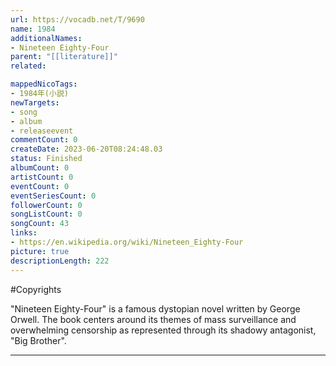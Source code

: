 ```yaml
---
url: https://vocadb.net/T/9690
name: 1984
additionalNames: 
- Nineteen Eighty-Four
parent: "[[literature]]"
related:

mappedNicoTags:
- 1984年(小説)
newTargets:
- song
- album
- releaseevent
commentCount: 0
createDate: 2023-06-20T08:24:48.03
status: Finished
albumCount: 0
artistCount: 0
eventCount: 0
eventSeriesCount: 0
followerCount: 0
songListCount: 0
songCount: 43
links: 
- https://en.wikipedia.org/wiki/Nineteen_Eighty-Four
picture: true
descriptionLength: 222
---
```


#Copyrights

"Nineteen Eighty-Four" is a famous dystopian novel written by George Orwell. The book centers around its themes of mass surveillance and overwhelming censorship as represented through its shadowy antagonist, "Big Brother".

---

